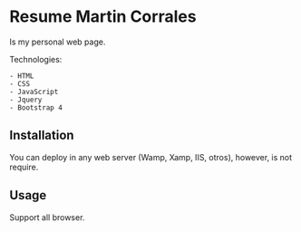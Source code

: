 # Resume Martin Corrales
Is my personal web page.

Technologies:

```
- HTML
- CSS
- JavaScript
- Jquery
- Bootstrap 4
```

## Installation 
You can deploy in any web server (Wamp, Xamp, IIS, otros), however, is not require.

## Usage
Support all browser.
